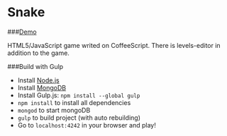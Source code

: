 Snake
======
###[Demo](http://rapkin.com.ua/snake)

HTML5/JavaScript game writed on CoffeeScript.
There is levels-editor in addition to the game.

###Build with Gulp
* Install [Node.js](http://nodejs.org/)
* Install [MongoDB](http://mongodb.org/)
* Install Gulp.js:
```npm install --global gulp```
* ```npm install``` to install all dependencies
* ```mongod``` to start mongoDB
* ```gulp``` to build project (with auto rebuilding)
* Go to ```localhost:4242``` in your browser and play!
